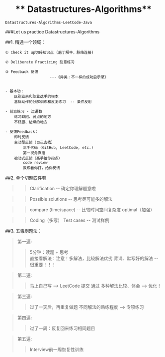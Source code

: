 # <center>** Datastructures-Algorithms**</center>
    Datastructures-Algorithms-LeetCode-Java
###Let us practice Datastructures-Algorithms

##1. 精通一个领域：

    ① Check it up切碎知识点 (庖丁解牛，脉络连接)
    
    ② Deliberate Practicing 刻意练习
    
    ③ Feedback 反馈
                        ---《异类：不一样的成功启示录》
          
                        
    - 基本功：
        区别业余和职业选手的根本
        基础动作的分解训练和反复练习  -- 条件反射
        
    - 刻意练习 - 过遍数
        练习缺陷、弱点的地方
        不舒服、枯燥的地方
        
    - 反馈Feedback：
        即时反馈 
        主动型反馈（自己去找） 
            高手代码 (GitHub, LeetCode, etc.)  
            第一视角直播 
        被动式反馈（高手给你指点） 
            code review 
            教练看你打，给你反馈

##2. 单个切题四件套

>> Clarification -- 确定你理解题意啦
    
>>Possible solutions -- 思考尽可能多的解法
    
>>compare (time/space) -- 比较时间空间复杂度
        optimal（加强） 

>>Coding（多写） 
  Test cases -- 测试样例

##3. 五毒刷题法：
>第一遍:
>>5分钟：读题 + 思考  
>>直接看解法：注意！多解法，比较解法优劣 
>>背诵、默写好的解法 -- 很重要！！！
    
>第二遍:
>>马上自己写 —> LeetCode 提交 通过
>>多种解法比较、体会 —> 优化！
    
>第三遍:
>>过了一天后，再重复做题 
>>不同解法的熟练程度 —> 专项练习
    
>第四遍:
>>过了一周：反复回来练习相同题目
    
>第五遍:
>>Interview前一周恢复性训练